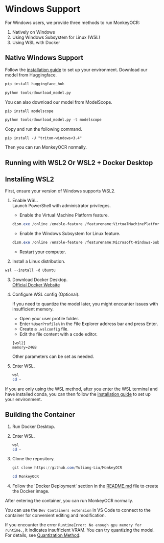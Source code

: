 # Windows Support
For Windows users, we provide three methods to run MonkeyOCR:
1. Natively on Windows
2. Using Windows Subsystem for Linux (WSL)
3. Using WSL with Docker

## Native Windows Support
Follow the [installation guide](https://github.com/Yuliang-Liu/MonkeyOCR/blob/main/docs/install_cuda.md#install-with-cuda-support) to set up your environment.
Download our model from Huggingface.
```python
pip install huggingface_hub

python tools/download_model.py
```
You can also download our model from ModelScope.

```python
pip install modelscope

python tools/download_model.py -t modelscope
```
Copy and run the following command.
```
pip install -U "triton-windows<3.4"
```
Then you can run MonkeyOCR normally.



## Running with WSL2 Or WSL2 + Docker Desktop

## Installing WSL2

First, ensure your version of Windows supports WSL2.

1.  Enable WSL.  
    Launch PowerShell with administrator privileges.
    * Enable the Virtual Machine Platform feature.
    ```PowerShell
    dism.exe /online /enable-feature /featurename:VirtualMachinePlatform /all /norestart
    ```
    * Enable the Windows Subsystem for Linux feature.
    ```PowerShell
    dism.exe /online /enable-feature /featurename:Microsoft-Windows-Subsystem-Linux /all /norestart
    ```
    * Restart your computer.

2.  Install a Linux distribution.
   ```PowerShell
   wsl --install -d Ubuntu
   ```

3.  Download Docker Desktop.  
    [Official Docker Website](https://www.docker.com/products/docker-desktop/)

4.  Configure WSL config (Optional).  

    If you need to quantize the model later, you might encounter issues with insufficient memory.

    * Open your user profile folder.
    * Enter `%UserProfile%` in the File Explorer address bar and press Enter.
    * Create a `.wslconfig` file.
    * Edit the file content with a code editor.
    ```.wslconfig
    [wsl2]
    memory=24GB
    ```
    Other parameters can be set as needed.
5. Enter WSL.
    ```PowerShell
    wsl
    cd ~
    ```
If you are only using the WSL method, after you enter the WSL terminal and have installed conda, you can then follow the [installation guide](https://github.com/Yuliang-Liu/MonkeyOCR/blob/main/docs/install_cuda.md#install-with-cuda-support) to set up your environment.

## Building the Container
1. Run Docker Desktop.

2. Enter WSL.
    ```PowerShell
    wsl
    cd ~
    ```
3. Clone the repository.
    ```PowerShell
    git clone https://github.com/Yuliang-Liu/MonkeyOCR

    cd MonkeyOCR
    ```
4. Follow the 'Docker Deployment' section in the [README.md](../README.md) file to create the Docker image.

After entering the container, you can run MonkeyOCR normally.

You can use the `Dev Containers extension` in VS Code to connect to the container for convenient editing and modification.

If you encounter the error `RuntimeError: No enough gpu memory for runtime.`, it indicates insufficient VRAM. You can try quantizing the model.
For details, see [Quantization Method](Quantization.md).
